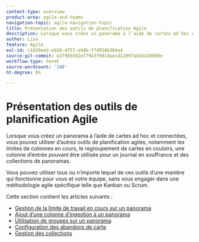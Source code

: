 ```yaml
---
content-type: overview
product-area: agile-and-teams
navigation-topic: agile-navigation-topic
title: Présentation des outils de planification Agile
description: Lorsque vous créez un panorama à l’aide de cartes ad hoc et connectées, vous pouvez utiliser d’autres outils de planification agiles sur les panoramas.
author: Lisa
feature: Agile
exl-id: c1d28eeb-e920-4f57-a94b-ffd928b384a4
source-git-commit: e27965502ef7943f901daecd12897a4d3428068e
workflow-type: tm+mt
source-wordcount: '140'
ht-degree: 0%

---
```


# Présentation des outils de planification Agile

Lorsque vous créez un panorama à l’aide de cartes ad hoc et connectées, vous pouvez utiliser d’autres outils de planification agiles, notamment les limites de colonnes en cours, le regroupement de cartes en couloirs, une colonne d’entrée pouvant être utilisée pour un journal en souffrance et des collections de panoramas.

Vous pouvez utiliser tous ou n’importe lequel de ces outils d’une manière qui fonctionne pour vous et votre équipe, sans vous engager dans une méthodologie agile spécifique telle que Kanban ou Scrum.

Cette section contient les articles suivants :

* [Gestion de la limite de travail en cours sur un panorama](/help/quicksilver/agile/use-boards-agile-planning-tools/manage-wip-limit-on-board.md)
* [Ajout d’une colonne d’ingestion à un panorama](/help/quicksilver/agile/use-boards-agile-planning-tools/add-intake-column-to-board.md)
* [Utilisation de groupes sur un panorama](/help/quicksilver/agile/use-boards-agile-planning-tools/group-cards-on-board.md)
* [Configuration des abandons de carte](/help/quicksilver/agile/use-boards-agile-planning-tools/configure-card-falloff.md)
* [Gestion des collections](/help/quicksilver/agile/use-boards-agile-planning-tools/manage-collections.md)
